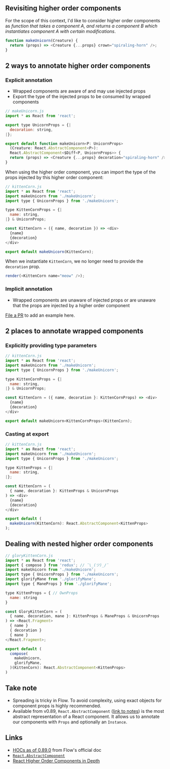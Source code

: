 ## Revisiting higher order components

For the scope of this context, I'd like to consider higher order components as *function that takes a component A, and returns a component B which instantiates component A with certain modifications*. 

```js
function makeUnicorn(Creature) {
  return (props) => <Creature {...props} crown="spiraling-horn" />;
}
```

## 2 ways to annotate higher order components

### Explicit annotation

- Wrapped components are aware of and may use injected props
- Export the type of the injected props to be consumed by wrapped components

```js
// makeUnicorn.js
import * as React from 'react';

export type UnicornProps = {|
  decoration: string,
|};

export default function makeUnicorn<P: UnicornProps>
  (Creature: React.AbstractComponent<P>): 
  React.AbstractComponent<$Diff<P, UnicornProps>> {
  return (props) => <Creature {...props} decoration="spiraling-horn" />;
}
```

When using the higher order component, you can import the type of the props injected by this higher order component:

```js
// kittenCorn.js
import * as React from 'react';
import makeUnicorn from './makeUnicorn';
import type { UnicornProps } from './makeUnicorn';

type KittenCornProps = {|
  name: string,
|} & UnicornProps;

const KittenCorn = ({ name, decoration }) => <div>
  {name}
  {decoration}
</div>

export default makeUnicorn(KittenCorn);
```

When we instantiate `KittenCorn`, we no longer need to provide the `decoration` prop.

```js
render(<KittenCorn name="meow" />);
```

### Implicit annotation

- Wrapped components are unaware of injected props or are unaware that the props are injected by a higher order component

[File a PR](https://github.com/wgao19/flow-notes/pulls) to add an example here.

## 2 places to annotate wrapped components

### Explicitly providing type parameters

```js
// kittenCorn.js
import * as React from 'react';
import makeUnicorn from './makeUnicorn';
import type { UnicornProps } from './makeUnicorn';

type KittenCornProps = {|
  name: string,
|} & UnicornProps;

const KittenCorn = ({ name, decoration }: KittenCornProps) => <div>
  {name}
  {decoration}
</div>

export default makeUnicorn<KittenCornProps>(KittenCorn);
```

### Casting at export

```js
// kittenCorn.js
import * as React from 'react';
import makeUnicorn from './makeUnicorn';
import type { UnicornProps } from './makeUnicorn';

type KittenProps = {|
  name: string,
|};

const KittenCorn = (
  { name, decoration }: KittenProps & UnicornProps
) => <div>
  {name}
  {decoration}
</div>

export default (
  makeUnicorn(KittenCorn): React.AbstractComponent<KittenProps>
);
```

## Dealing with nested higher order components

```js
// gloryKittenCorn.js
import * as React from 'react';
import { compose } from 'redux'; // ¯\_(ツ)_/¯
import makeUnicorn from './makeUnicorn';
import type { UnicornProps } from './makeUnicorn';
import glorifyMane from './glorifyMane';
import type { ManeProps } from './glorifyMane';

type KittenProps = { // OwnProps
  name: string
}

const GloryKittenCorn = (
  { name, decoration, mane }: KittenProps & ManeProps & UnicornProps
) => <React.Fragment>
  { name }
  { decoration }
  { mane }
</React.Fragment>;

export default (
  compose(
    makeUnicorn,
    glorifyMane,
  )(KittenCorn): React.AbstractComponent<KittenProps>
)
```

## Take note

- Spreading is tricky in Flow. To avoid complexity, using exact objects for component props is highly recommended.
- Available from v0.89, `React.AbstractComponent` ([link to notes](./react-component-types.md#reactabstractcomponent)) is the most abstract representation of a React component. It allows us to annotate our components with `Props` and optionally an `Instance`. 

## Links

- [HOCs as of 0.89.0](https://flow.org/en/docs/react/hoc/#toc-hocs-as-of-0-89-0) from Flow's official doc
- [`React.AbstractComponent`](https://flow.org/en/docs/react/types/#toc-react-abstractcomponent)
- [React Higher Order Components in Depth](https://medium.com/@franleplant/react-higher-order-components-in-depth-cf9032ee6c3e)
